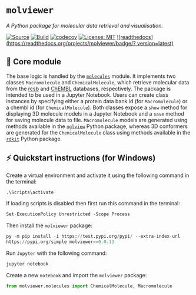 # `molviewer`

*A Python package for molecular data retrieval and visualisation.*

[![Source](https://img.shields.io/badge/source-GitHub-303030.svg?maxAge=3600&style=flat-square)](https://github.com/ashtonjesse/molviewer)
[![Build](https://github.com/ashtonjesse/molviewer/actions/workflows/python-package.yml/badge.svg)](https://github.com/ashtonjesse/molviewer/actions)
[![codecov](https://codecov.io/gh/ashtonjesse/molviewer/branch/master/graph/badge.svg?token=DP9RT8XBMI)](https://codecov.io/gh/ashtonjesse/molviewer)
[![License: MIT](https://img.shields.io/badge/License-MIT-yellow.svg)](https://opensource.org/licenses/MIT)
[![readthedocs](https://readthedocs.org/projects/molviewer/badge/?
version=latest)](https://molviewer.readthedocs.io/en/latest/index.html)

## 🔩 Core module

The base logic is handled by the [`molecules`](https://github.com/ashtonjesse/molviewer/blob/master/src/molviewer/molecules.py)
module. It implements two classes `Macromolecule` and `ChemicalMolecule`, 
which retrieve molecular data from the [rcsb](https://www.rcsb.org) and 
[ChEMBL](https://www.ebi.ac.uk/chembl/) databases, respectively. The 
package is intended to be used in a Jupyter Notebook. Users can create class
instances by specifying either a protein data bank id (for `Macromolecule`) 
or a chembl id (for `ChemicalMolecule`).
Both 
classes expose a `show` method for displaying 3D molecule models in a 
Jupyter Notebook and a `save` method for saving molecule data to file. 
`Macromolecule` models are generated using methods available in the 
[`nglview`](https://github.com/nglviewer/nglview) Python package, 
whereas 3D conformers are generated for the `ChemicalMolecule` class using 
methods available in the [`rdkit`](https://www.rdkit.org/) Python package. 

## ⚡ Quickstart instructions (for Windows)

Create a virtual environment and activate it using the 
following command in the terminal:
```python
.\Scripts\activate
```
If loading scripts is disabled then first run this command in the terminal:
```python
Set-ExecutionPolicy Unrestricted -Scope Process
```
Then install the `molviewer` package:
```python
py -m pip install -i https://test.pypi.org/pypi/ --extra-index-url 
https://pypi.org/simple molviewer==0.0.13
```
Run `Jupyter` with the following command:
```python
jupyter notebook
```
Create a new `notebook` and import the `molviewer` package:
```python
from molviewer.molecules import ChemicalMolecule, Macromolecule
```
